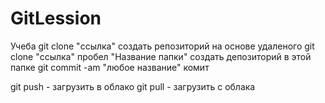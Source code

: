 # GitLession
Учеба
git clone "ссылка" создать репозиторий на основе удаленого
git clone "ссылка" пробел "Название папки" создать депозиторий в этой папке
git commit -am "любое название" комит

git push - загрузить в облако
git pull - загрузить с облака